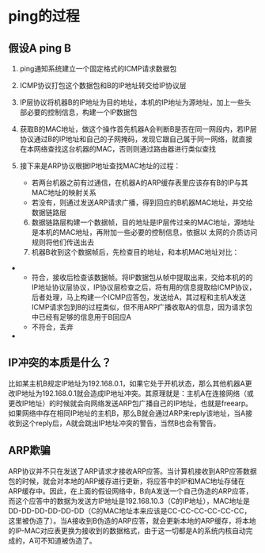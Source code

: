 # ping的过程

## 假设A ping B
1. ping通知系统建立一个固定格式的ICMP请求数据包
2. ICMP协议打包这个数据包和B的IP地址转交给IP协议层
3. IP层协议将机器B的IP地址为目的地址，本机的IP地址为源地址，加上一些头部必要的控制信息，构建一个IP数据包
4. 获取B的MAC地址，做这个操作首先机器A会判断B是否在同一网段内，若IP层协议通过B的IP地址和自己的子网掩码，发现它跟自己属于同一网络，就直接在本网络查找这台机器的MAC，否则则通过路由器进行类似查找
5. 接下来是ARP协议根据IP地址查找MAC地址的过程：
   + 若两台机器之前有过通信，在机器A的ARP缓存表里应该存有B的IP与其MAC地址的映射关系
   + 若没有，则通过发送ARP请求广播，得到回应的B机器MAC地址，并交给数据链路层

	6. 数据链路层构建一个数据帧，目的地址是IP层传过来的MAC地址，源地址是本机的MAC地址，再附加一些必要的控制信息，依据以		太网的介质访问规则将他们传送出去
	6.  机器B收到这个数据帧后，先检查目的地址，和本机MAC地址对比：

- - 符合，接收后检查该数据帧。将IP数据包从帧中提取出来，交给本机的的IP地址协议层协议，IP协议层检查之后，将有用的信息提取给ICMP协议，后者处理，马上构建一个ICMP应答包，发送给A，其过程和主机A发送ICMP请求包到B的过程类似，但不用ARP广播收取A的信息，因为请求包中已经有足够的信息用于B回应A
  - 不符合，丢弃

- 

## IP冲突的本质是什么？

比如某主机B规定IP地址为192.168.0.1，如果它处于开机状态，那么其他机器A更改IP地址为192.168.0.1就会造成IP地址冲突。其原理就是：主机A在连接网络（或更改IP地址）的时候就会向网络发送ARP包广播自己的IP地址，也就是freearp。如果网络中存在相同IP地址的主机B，那么B就会通过ARP来reply该地址，当A接收到这个reply后，A就会跳出IP地址冲突的警告，当然B也会有警告。



## ARP欺骗

ARP协议并不只在发送了ARP请求才接收ARP应答。当计算机接收到ARP应答数据包的时候，就会对本地的ARP缓存进行更新，将应答中的IP和MAC地址存储在ARP缓存中。因此，在上面的假设网络中，B向A发送一个自己伪造的ARP应答，而这个应答中的数据为发送方IP地址是192.168.10.3（C的IP地址），MAC地址是DD-DD-DD-DD-DD-DD（C的MAC地址本来应该是CC-CC-CC-CC-CC-CC，这里被伪造了）。当A接收到B伪造的ARP应答，就会更新本地的ARP缓存，将本地的IP-MAC对应表更换为接收到的数据格式，由于这一切都是A的系统内核自动完成的，A可不知道被伪造了。